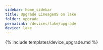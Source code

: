 ```yaml
---
sidebar: home_sidebar
title: Upgrade LineageOS on lake
folder: upgrade
permalink: /devices/lake/upgrade
device: lake
---
```

{% include templates/device_upgrade.md %}
